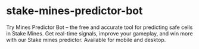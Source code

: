 # stake-mines-predictor-bot
Try Mines Predictor Bot – the free and accurate tool for predicting safe cells in Stake Mines. Get real-time signals, improve your gameplay, and win more with our Stake mines predictor. Available for mobile and desktop.
